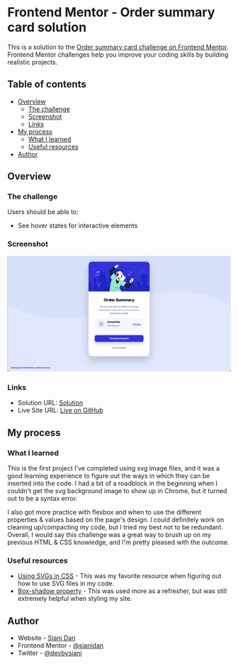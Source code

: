 # Frontend Mentor - Order summary card solution

This is a solution to the [Order summary card challenge on Frontend Mentor](https://www.frontendmentor.io/challenges/order-summary-component-QlPmajDUj). Frontend Mentor challenges help you improve your coding skills by building realistic projects. 

## Table of contents

- [Overview](#overview)
  - [The challenge](#the-challenge)
  - [Screenshot](#screenshot)
  - [Links](#links)
- [My process](#my-process)
  - [What I learned](#what-i-learned)
  - [Useful resources](#useful-resources)
- [Author](#author)

## Overview

### The challenge

Users should be able to:

- See hover states for interactive elements

### Screenshot

![](./screenshot.png)

### Links

- Solution URL: [Solution](https://www.frontendmentor.io/solutions/order-summary-component-J89jhP53TZ)
- Live Site URL: [Live on GitHub](https://sianidan.github.io/Order-Summary-Component/)

## My process

### What I learned

  This is the first project I've completed using svg image files, and it was a good learning experience to figure out the ways in which they can be inserted into the code. I had a bit of a roadblock in the beginning when I couldn't get the svg background image to show up in Chrome, but it turned out to be a syntax error.

  I also got more practice with flexbox and when to use the different properties & values based on the page's design. I could definitely work on cleaning up/compacting my code, but I tried my best not to be redundant. Overall, I would say this challenge was a great way to brush up on my previous HTML & CSS knowledge, and I'm pretty pleased with the outcome.

### Useful resources

- [Using SVGs in CSS](https://www.freecodecamp.org/news/use-svg-images-in-css-html/) - This was my favorite resource when figuring out how to use SVG files in my code.
- [Box-shadow property](https://developer.mozilla.org/en-US/docs/Web/CSS/box-shadow) - This was used more as a refresher, but was still extremely helpful when styling my site.

## Author

- Website - [Siani Dan](https://github.com/sianidan)
- Frontend Mentor - [@sianidan](https://www.frontendmentor.io/profile/sianidan)
- Twitter - [@devbysiani](https://twitter.com/devbysiani)